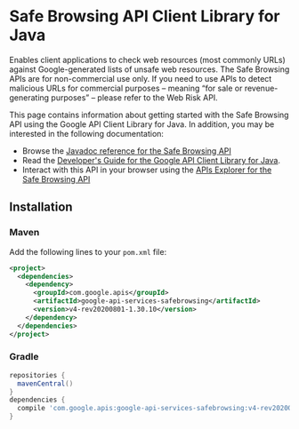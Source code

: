 # Safe Browsing API Client Library for Java

Enables client applications to check web resources (most commonly URLs) against Google-generated lists of unsafe web resources. The Safe Browsing APIs are for non-commercial use only. If you need to use APIs to detect malicious URLs for commercial purposes – meaning “for sale or revenue-generating purposes” – please refer to the Web Risk API.

This page contains information about getting started with the Safe Browsing API
using the Google API Client Library for Java. In addition, you may be interested
in the following documentation:

* Browse the [Javadoc reference for the Safe Browsing API][javadoc]
* Read the [Developer's Guide for the Google API Client Library for Java][google-api-client].
* Interact with this API in your browser using the [APIs Explorer for the Safe Browsing API][api-explorer]

## Installation

### Maven

Add the following lines to your `pom.xml` file:

```xml
<project>
  <dependencies>
    <dependency>
      <groupId>com.google.apis</groupId>
      <artifactId>google-api-services-safebrowsing</artifactId>
      <version>v4-rev20200801-1.30.10</version>
    </dependency>
  </dependencies>
</project>
```

### Gradle

```gradle
repositories {
  mavenCentral()
}
dependencies {
  compile 'com.google.apis:google-api-services-safebrowsing:v4-rev20200801-1.30.10'
}
```

[javadoc]: https://googleapis.dev/java/google-api-services-safebrowsing/latest/index.html
[google-api-client]: https://github.com/googleapis/google-api-java-client/
[api-explorer]: https://developers.google.com/apis-explorer/#p/safebrowsing/v1/
